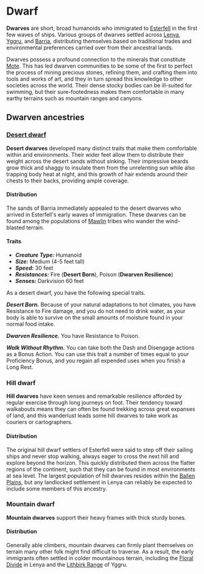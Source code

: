 # Dwarf

**Dwarves** are short, broad humanoids who immigrated to [Esterfell](../../../ch-4-esterfell-gazetteer/esterfell/) in the first few waves of ships. Various groups of dwarves settled across [Lenya](../../../ch-4-esterfell-gazetteer/esterfell/lenya/), [Yggru](../../../ch-4-esterfell-gazetteer/esterfell/yggru/), and [Barria](../../../ch-4-esterfell-gazetteer/esterfell/barria.md), distributing themselves based on traditional trades and environmental preferences carried over from their ancestral lands.

Dwarves possess a profound connection to the minerals that constitute [Mote](../../../ch-1-welcome-to-mote/cosmology/mote.md). This has led dwarven communities to be some of the first to perfect the process of mining precious stones, refining them, and crafting them into tools and works of art, and they in turn spread this knowledge to other societies across the world. Their dense stocky bodies can be ill-suited for swimming, but their sure-footedness makes them comfortable in many earthy terrains such as mountain ranges and canyons.

## Dwarven ancestries

### [Desert dwarf](https://github.com/mpanighetti/dnd5e-species/tree/main/humanoids/desert-dwarf.md)

**Desert dwarves** developed many distinct traits that make them comfortable within arid environments. Their wider feet allow them to distribute their weight across the desert sands without sinking. Their impressive beards grow thick and shaggy to insulate them from the unrelenting sun while also trapping body heat at night, and this growth of hair extends around their chests to their backs, providing ample coverage.

#### Distribution

The sands of Barria immediately appealed to the desert dwarves who arrived in Esterfell's early waves of immigration. These dwarves can be found among the populations of [Mawlin](../../../ch-2-people-of-mote/societies/mawlin.md) tribes who wander the wind-blasted terrain.

#### Traits

- _**Creature Type:**_ Humanoid
- _**Size:**_ Medium (4-5 feet tall)
- _**Speed:**_ 30 feet
- _**Resistances:**_ Fire (**Desert Born**), Poison (**Dwarven Resilience**)
- _**Senses:**_ Darkvision 60 feet

As a desert dwarf, you have the following special traits.

_**Desert Born.**_ Because of your natural adaptations to hot climates, you have Resistance to Fire damage, and you do not need to drink water, as your body is able to survive on the small amounts of moisture found in your normal food intake.

_**Dwarven Resilience.**_ You have Resistance to Poison.

_**Walk Without Rhythm.**_ You can take both the Dash and Disengage actions as a Bonus Action. You can use this trait a number of times equal to your Proficiency Bonus, and you regain all expended uses when you finish a Long Rest.

### Hill dwarf

**Hill dwarves** have keen senses and remarkable resilience afforded by regular exercise through long journeys on foot. Their tendency toward walkabouts means they can often be found trekking across great expanses of land, and this wanderlust leads some hill dwarves to take work as couriers or cartographers.

#### Distribution

The original hill dwarf settlers of Esterfell were said to step off their sailing ships and never stop walking, always eager to cross the next hill and explore beyond the horizon. This quickly distributed them across the flatter regions of the continent, such that they can be found in most environments at sea level. The largest population of hill dwarves resides within the [Bailen Plains](../../../ch-4-esterfell-gazetteer/esterfell/lenya/bailen-plains.md), but any landlocked settlement in Lenya can reliably be expected to include some members of this ancestry.

### Mountain dwarf

**Mountain dwarves** support their heavy frames with thick sturdy bones.

#### Distribution

Generally able climbers, mountain dwarves can firmly plant themselves on terrain many other folk might find difficult to traverse. As a result, the early immigrants often settled in colder mountainous terrain, including the [Floral Divide](../../../ch-4-esterfell-gazetteer/esterfell/lenya/floral-divide.md) in Lenya and the [Lithbirk Range](../../../ch-4-esterfell-gazetteer/esterfell/yggru/lithbirk-range.md) of Yggru.

